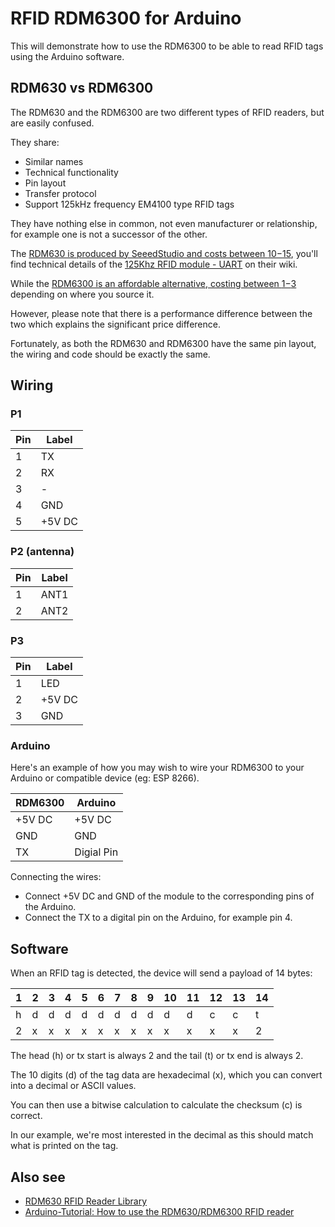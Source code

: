 # RFID RDM6300 for Arduino

This will demonstrate how to use the RDM6300 to be able to read RFID tags using the Arduino software.

## RDM630 vs RDM6300

The RDM630 and the RDM6300 are two different types of RFID readers, but are easily confused.

They share:

- Similar names
- Technical functionality
- Pin layout
- Transfer protocol
- Support 125kHz frequency EM4100 type RFID tags

They have nothing else in common, not even manufacturer or relationship, for example one is not a successor of the other.

The [RDM630 is produced by SeeedStudio and costs between $10-$15](https://www.seeedstudio.com/125Khz-RFID-module-UART-p-171.html), you'll find technical details of the [125Khz RFID module - UART](http://wiki.seeedstudio.com/125Khz_RFID_module-UART/) on their wiki.

While the [RDM6300 is an affordable alternative, costing between $1-$3](https://www.aliexpress.com/w/wholesale-rdm6300.html) depending on where you source it.

However, please note that there is a performance difference between the two which explains the significant price difference.

Fortunately, as both the RDM630 and RDM6300 have the same pin layout, the wiring and code should be exactly the same.

## Wiring

### P1

| Pin | Label  |
| --- | ------ |
| 1   | TX     |
| 2   | RX     |
| 3   | -      |
| 4   | GND    |
| 5   | +5V DC |

### P2 (antenna)

| Pin | Label |
| --- | ----- |
| 1   | ANT1  |
| 2   | ANT2  |

### P3

| Pin | Label  |
| --- | ------ |
| 1   | LED    |
| 2   | +5V DC |
| 3   | GND    |

### Arduino

Here's an example of how you may wish to wire your RDM6300 to your Arduino or compatible device (eg: ESP 8266).

| RDM6300 | Arduino    |
| ------- | ---------- |
| +5V DC  | +5V DC     |
| GND     | GND        |
| TX      | Digial Pin |

Connecting the wires:

- Connect +5V DC and GND of the module to the corresponding pins of the Arduino.
- Connect the TX to a digital pin on the Arduino, for example pin 4.

## Software

When an RFID tag is detected, the device will send a payload of 14 bytes:

| 1   | 2   | 3   | 4   | 5   | 6   | 7   | 8   | 9   | 10  | 11  | 12  | 13  | 14  |
| --- | --- | --- | --- | --- | --- | --- | --- | --- | --- | --- | --- | --- | --- |
| h   | d   | d   | d   | d   | d   | d   | d   | d   | d   | d   | c   | c   | t   |
| 2   | x   | x   | x   | x   | x   | x   | x   | x   | x   | x   | x   | x   | 2   |

The head (h) or tx start is always 2 and the tail (t) or tx end is always 2.

The 10 digits (d) of the tag data are hexadecimal (x), which you can convert into a decimal or ASCII values.

You can then use a bitwise calculation to calculate the checksum (c) is correct.

In our example, we're most interested in the decimal as this should match what is printed on the tag.

## Also see

- [RDM630 RFID Reader Library](https://playground.arduino.cc/Main/RDM630RFIDReaderLibrary)
- [Arduino-Tutorial: How to use the RDM630/RDM6300 RFID reader
  ](https://www.mschoeffler.de/2018/01/05/arduino-tutorial-how-to-use-the-rdm630-rdm6300-rfid-reader/)
